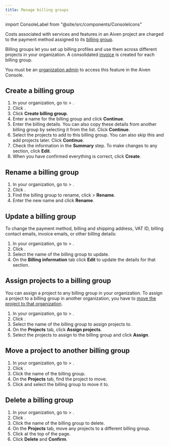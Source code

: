 ```yaml
---
title: Manage billing groups
---
```


import ConsoleLabel from "@site/src/components/ConsoleIcons"

Costs associated with services and features in an Aiven project are charged to the payment method assigned to its [billing group](/docs/platform/concepts/billing-and-payment#billing-groups).

Billing groups let you set up billing profiles and use them across different projects
in your organization. A consolidated [invoice](/docs/platform/howto/use-billing-groups)
is created for each billing group.

You must be an
[organization admin](/docs/platform/concepts/permissions#organization-roles-and-permissions)
to access this feature in the Aiven Console.

## Create a billing group

1.  In your organization, go to <ConsoleLabel name="userinformation"/> >
    <ConsoleLabel name="billing"/>.
1.  Click <ConsoleLabel name="billinggroups"/>.
1.  Click **Create billing group**.
1.  Enter a name for the billing group and click **Continue**.
1.  Enter the billing details. You can also copy these details from
    another billing group by selecting it from the list. Click
    **Continue**.
1.  Select the projects to add to this billing group. You
    can also skip this and add projects later. Click **Continue**.
1.  Check the information in the **Summary** step. To make changes to
    any section, click **Edit**.
1.  When you have confirmed everything is correct, click **Create**.

## Rename a billing group

1.  In your organization, go to <ConsoleLabel name="userinformation"/> >
    <ConsoleLabel name="billing"/>.
1.  Click <ConsoleLabel name="billinggroups"/>.
1.  Find the billing group to rename, click <ConsoleLabel name="actions"/> > **Rename**.
1.  Enter the new name and click **Rename**.

## Update a billing group

To change the payment method, billing and shipping address, VAT ID,
billing contact emails, invoice emails, or other billing details:

1.  In your organization, go to <ConsoleLabel name="userinformation"/> >
    <ConsoleLabel name="billing"/>.
1.  Click <ConsoleLabel name="billinggroups"/>.
1.  Select the name of the billing group to update.
1.  On the **Billing information** tab click **Edit** to update the
    details for that section.

## Assign projects to a billing group

You can assign a project to any billing group in your organization. To assign a project
to a billing group in another organization, you have to
[move the project to that organization](/docs/platform/howto/manage-project#move-a-project).

1.  In your organization, go to <ConsoleLabel name="userinformation"/> >
    <ConsoleLabel name="billing"/>.
1.  Click <ConsoleLabel name="billinggroups"/>.
1.  Select the name of the billing group to assign projects to.
1.  On the **Projects** tab, click **Assign projects**.
1.  Select the projects to assign to the billing group and click **Assign**.

## Move a project to another billing group

1.  In your organization, go to <ConsoleLabel name="userinformation"/> >
    <ConsoleLabel name="billing"/>.
1.  Click <ConsoleLabel name="billinggroups"/>.
1.  Click the name of the billing group.
1.  On the **Projects** tab, find the project to move.
1.  Click <ConsoleLabel name="actions"/> and select the billing group
    to move it to.

## Delete a billing group

1.  In your organization, go to <ConsoleLabel name="userinformation"/> >
    <ConsoleLabel name="billing"/>.
1.  Click <ConsoleLabel name="billinggroups"/>.
1.  Click the name of the billing group to delete.
1.  On the **Projects** tab, move any projects to a different billing group.
1.  Click <ConsoleLabel name="actions"/> at the top of the page.
1.  Click **Delete** and **Confirm**.
